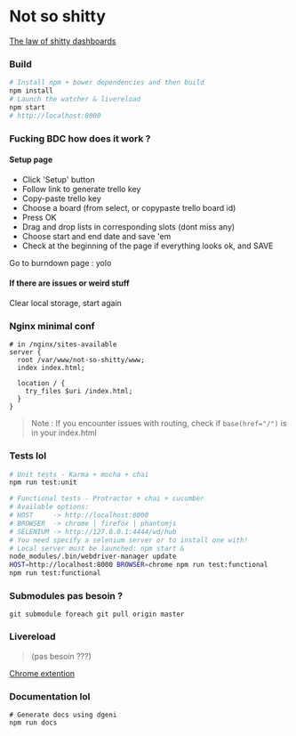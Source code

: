 # Not so shitty

[The law of shitty dashboards](http://attackwithnumbers.com/the-laws-of-shitty-dashboard)

### Build

```bash
# Install npm + bower dependencies and then build
npm install
# Launch the watcher & livereload
npm start
# http://localhost:8000
```

### Fucking BDC how does it work ?

#### Setup page
- Click 'Setup' button
- Follow link to generate trello key
- Copy-paste trello key
- Choose a board (from select, or copypaste trello board id)
- Press OK
- Drag and drop lists in corresponding slots (dont miss any)
- Choose start and end date and save 'em
- Check at the beginning of the page if everything looks ok, and SAVE

Go to burndown page : yolo

#### If there are issues or weird stuff
Clear local storage, start again

### Nginx minimal conf

```
# in /nginx/sites-available
server {
  root /var/www/not-so-shitty/www;
  index index.html;

  location / {
    try_files $uri /index.html;
  }
}
```

> Note : If you encounter issues with routing, check if `base(href="/")` is in your index.html

### Tests lol

```bash
# Unit tests - Karma + mocha + chai
npm run test:unit

# Functional tests - Protractor + chai + cucumber
# Available options:
# HOST     -> http://localhost:8000
# BROWSER  -> chrome | firefox | phantomjs
# SELENIUM -> http://127.0.0.1:4444/wd/hub
# You need specify a selenium server or to install one with!
# Local server must be launched: npm start &
node_modules/.bin/webdriver-manager update
HOST=http://localhost:8000 BROWSER=chrome npm run test:functional
npm run test:functional
```

### Submodules pas besoin ?

```
git submodule foreach git pull origin master
```

### Livereload

> (pas besoin ???)

[Chrome extention](https://chrome.google.com/webstore/detail/livereload/jnihajbhpnppcggbcgedagnkighmdlei)

### Documentation lol

    # Generate docs using dgeni
    npm run docs
